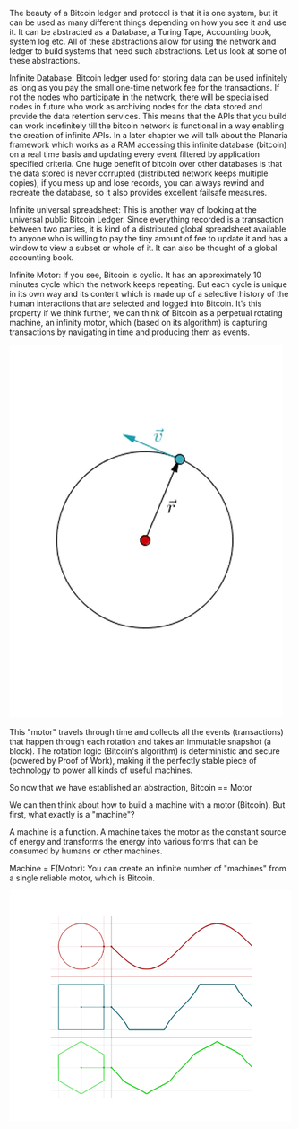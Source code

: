 The beauty of a Bitcoin ledger and protocol is that it is one system, but it can be used as many different things depending on how you see it and use it. It can be abstracted as a Database, a Turing Tape, Accounting book, system log etc. All of these abstractions allow for using the network and ledger to build systems that need such abstractions. Let us look at some of these abstractions.

Infinite Database: Bitcoin ledger used for storing data can be used infinitely as long as you pay the small one-time network fee for the transactions. If not the nodes who participate in the network, there will be specialised nodes in future who work as archiving nodes for the data stored and provide the data retention services. This means that the APIs that you build can work indefinitely till the bitcoin network is functional in a way enabling the creation of infinite APIs. In a later chapter we will talk about the Planaria framework which works as a RAM accessing this infinite database (bitcoin) on a real time basis and updating every event filtered by application specified criteria. One huge benefit of bitcoin over other databases is that the data stored is never corrupted (distributed network keeps multiple copies), if you mess up and lose records, you can always rewind and recreate the database, so it also provides excellent failsafe measures.

Infinite universal spreadsheet: This is another way of looking at the universal public Bitcoin Ledger. Since everything recorded is a transaction between two parties, it is kind of a distributed global spreadsheet available to anyone who is willing to pay the tiny amount of fee to update it and has a window to view a subset or whole of it. It can also be thought of a global accounting book.

Infinite Motor: If you see, Bitcoin is cyclic. It has an approximately 10 minutes cycle which the network keeps repeating. But each cycle is unique in its own way and its content which is made up of a selective history of the human interactions that are selected and logged into Bitcoin. It’s this property if we think further, we can think of Bitcoin as a perpetual rotating machine, an infinity motor, which (based on its algorithm) is capturing transactions by navigating in time and producing them as events.

<img src="./assets/BSVAcad-Dev_Chapter1-Image10a.gif"/>

This "motor" travels through time and collects all the events (transactions) that happen through each rotation and takes an immutable snapshot (a block). The rotation logic (Bitcoin's algorithm) is deterministic and secure (powered by Proof of Work), making it the perfectly stable piece of technology to power all kinds of useful machines.

So now that we have established an abstraction, Bitcoin == Motor

We can then think about how to build a machine with a motor (Bitcoin). But first, what exactly is a "machine"?

A machine is a function. A machine takes the motor as the constant source of energy and transforms the energy into various forms that can be consumed by humans or other machines.

Machine = F(Motor): You can create an infinite number of "machines" from a single reliable motor, which is Bitcoin.

<img src="./assets/BSVAcad-Dev_Chapter1-Image10b.gif"/>
